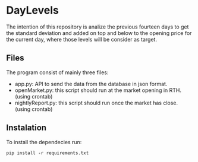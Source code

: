 # DayLevels
 
The intention of this repository is analize the previous fourteen days to get the standard deviation and added on top and below to the opening price for the current day, where those levels will be consider as target.

## Files

The program consist of mainly three files:
* app.py: API to send the data from the database in json format.
* openMarket.py: this script should run at the market opening in RTH. (using crontab)
* nightlyReport.py: this script should run once the market has close. (using crontab)

## Instalation

To install the dependecies run:


```pip install -r requirements.txt```

